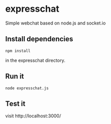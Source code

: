# expresschat

Simple webchat based on node.js and socket.io

## Install dependencies

```
npm install
```

in the expresschat directory.

## Run it

```
node expresschat.js
```

## Test it

visit http://localhost:3000/
